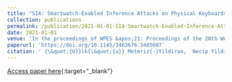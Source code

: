 ```yaml
---
title: "SIA: Smartwatch-Enabled Inference Attacks on Physical Keyboards Using Acoustic Signals"
collection: publications
permalink: /publication/2021-01-01-SIA-Smartwatch-Enabled-Inference-Attacks-on-Physical-Keyboards-Using-Acoustic-Signals
date: 2021-01-01
venue: 'In the proceedings of WPES &apos;21: Proceedings of the 20th Workshop on Workshop on Privacy in the Electronic Society, Virtual Event, Korea, 15 November 2021'
paperurl: 'https://doi.org/10.1145/3463676.3485607'
citation: ' {\&quot;{U}}lk{\&quot;{u}} Meteriz{-}Yildiran,  Necip Yildiran,  David Mohaisen, &quot;SIA: Smartwatch-Enabled Inference Attacks on Physical Keyboards Using Acoustic Signals.&quot; In the proceedings of WPES &amp;apos;21: Proceedings of the 20th Workshop on Workshop on Privacy in the Electronic Society, Virtual Event, Korea, 15 November 2021, 2021.'
---
```

[Access paper here](https://doi.org/10.1145/3463676.3485607){:target="_blank"}

